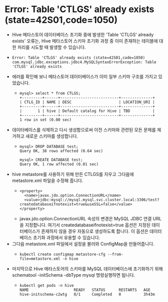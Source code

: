 # Error: Table 'CTLGS' already exists (state=42S01,code=1050)
- Hive 메타스토어 데이터베이스 초기화 중에 발생한 'Table 'CTLGS' already exists' 오류는, Hive 메타스토어 스키마 초기화 과정 중 이미 존재하는 테이블에 대한 처리를 시도할 때 발생할 수 있습니다.
- ```shell
  Error: Table 'CTLGS' already exists (state=42S01,code=1050)
  com.mysql.jdbc.exceptions.jdbc4.MySQLSyntaxErrorException: Table 'CTLGS' already exists
  ```
- 에러를 확인해 보니 메타스토어 데이터베이스가 이미 일부 스키마 구조를 가지고 있었습니다.
  - ```shell
    mysql> select * from CTLGS;
    +---------+------+--------------------------+--------------+
    | CTLG_ID | NAME | DESC                     | LOCATION_URI |
    +---------+------+--------------------------+--------------+
    |       1 | hive | Default catalog for Hive | TBD          |
    +---------+------+--------------------------+--------------+
    1 row in set (0.00 sec)
- 데이터베이스를 삭제하고 다시 생성함으로써 이전 스키마와 관련된 모든 문제를 제거하고 새로운 스키마를 생성합니다.
  - ```shell
    mysql> DROP DATABASE test;
    Query OK, 38 rows affected (0.64 sec)
    
    mysql> CREATE DATABASE test;
    Query OK, 1 row affected (0.01 sec)
    ```
- hive metastore를 사용하기 위해 만든 CTLGS를 지우고 그다음에 metastore.xml 파일을 수정해 줍니다.
  - ```shell
    <property>
      <name>javax.jdo.option.ConnectionURL</name>
      <value>jdbc:mysql://mysql.mysql.svc.cluster.local:3306/test?createdatabaseifnotexist=true&useSSL=false</value>
    </property>
    ```
  - javax.jdo.option.ConnectionURL 속성의 변경은 MySQL JDBC 연결 URL을 지정합니다. 여기서 createdatabaseifnotexist=true 옵션은 지정된 데이터베이스가 존재하지 않을 경우 자동으로 생성하도록 합니다. 이 옵션은 데이터베이스 초기화 과정에서 유용할 수 있습니다.
- 그다음 metastore.xml 파일에서 설정을 불러와 ConfigMap을 만들어줍니다.
  - ```shell
    kubectl create configmap metastore-cfg --from-file=metastore.xml -n hive
    ```
- 마지막으로 Hive 메타스토어의 스키마를 MySQL 데이터베이스에 초기화하기 위해 schematool -initSchema -dbType mysql 명령실행하면 됩니다.
  - ```shell
    kubectl get pods -n hive
    NAME                    READY   STATUS      RESTARTS   AGE
    hive-initschema-c2wtg   0/1     Completed   0          3h43m
    ```
